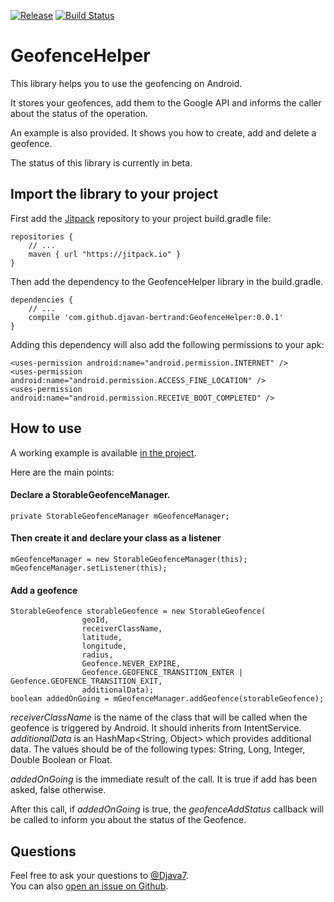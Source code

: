 [![Release](https://img.shields.io/github/tag/djavan-bertrand/GeofenceHelper.svg?label=Jitpack)](https://jitpack.io/#djavan-bertrand/GeofenceHelper)
[![Build Status](https://travis-ci.org/djavan-bertrand/GeofenceHelper.svg?branch=master)](https://travis-ci.org/djavan-bertrand/GeofenceHelper)

# GeofenceHelper

This library helps you to use the geofencing on Android.

It stores your geofences, add them to the Google API and informs the caller about the status of the operation.

An example is also provided. It shows you how to create, add and delete a geofence.

The status of this library is currently in beta.

## Import the library to your project 

First add the [Jitpack](https://jitpack.io/) repository to your project build.gradle file:

```
repositories {
    // ...
    maven { url "https://jitpack.io" }
}
```

Then add the dependency to the GeofenceHelper library in the build.gradle.
 
```
dependencies {
    // ...
    compile 'com.github.djavan-bertrand:GeofenceHelper:0.0.1'        
}
```

Adding this dependency will also add the following permissions to your apk:

```
<uses-permission android:name="android.permission.INTERNET" />
<uses-permission android:name="android.permission.ACCESS_FINE_LOCATION" />
<uses-permission android:name="android.permission.RECEIVE_BOOT_COMPLETED" />
```

## How to use

A working example is available [in the project](https://github.com/djavan-bertrand/GeofenceHelper/tree/master/example).

Here are the main points:

#### Declare a StorableGeofenceManager.

```
private StorableGeofenceManager mGeofenceManager;
```

#### Then create it and declare your class as a listener
```
mGeofenceManager = new StorableGeofenceManager(this);
mGeofenceManager.setListener(this);
```

#### Add a geofence

```
StorableGeofence storableGeofence = new StorableGeofence(
                geoId,
                receiverClassName,
                latitude,
                longitude,
                radius,
                Geofence.NEVER_EXPIRE,
                Geofence.GEOFENCE_TRANSITION_ENTER | Geofence.GEOFENCE_TRANSITION_EXIT,
                additionalData);
boolean addedOnGoing = mGeofenceManager.addGeofence(storableGeofence);
```

*receiverClassName* is the name of the class that will be called when the geofence is triggered by Android. It should inherits from IntentService.<br/>
*additionalData* is an HashMap<String, Object> which provides additional data. The values should be of the following types: String, Long, Integer, Double Boolean or Float.

*addedOnGoing* is the immediate result of the call. It is true if add has been asked, false otherwise.

After this call, if *addedOnGoing* is true, the *geofenceAddStatus* callback will be called to inform you about the status of the Geofence.

## Questions

Feel free to ask your questions to [@Djava7](https://twitter.com/Djava7).<br/>
You can also [open an issue on Github](https://github.com/djavan-bertrand/GeofenceHelper/issues/new).
